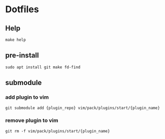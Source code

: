# Dotfiles
## Help

```
make help
```

## pre-install

```
sudo apt install git make fd-find
```

## submodule
### add plugin to vim

```
git submodule add {plugin_repo} vim/pack/plugins/start/{plugin_name}
```

### remove plugin to vim
```
git rm -f vim/pack/plugins/start/{plugin_name}
```
